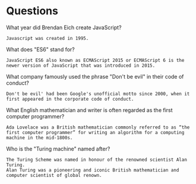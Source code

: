 # Questions

What year did Brendan Eich create JavaScript?

```
Javascript was created in 1995.
```

What does "ES6" stand for?

```
JavaScript ES6 also known as ECMAScript 2015 or ECMAScript 6 is the newer version of JavaScript that was introduced in 2015.
```
What company famously used the phrase "Don't be evil" in their code of conduct?

```
Don't be evil' had been Google's unofficial motto since 2000, when it first appeared in the corporate code of conduct.
```

What English mathematician and writer is often regarded as the first computer programmer?

```
Ada Lovelace was a British mathematician commonly referred to as “the first computer programmer” for writing an algorithm for a computing machine in the mid-1800s.
```

Who is the "Turing machine" named after?

```
The Turing Scheme was named in honour of the renowned scientist Alan Turing.
Alan Turing was a pioneering and iconic British mathematician and computer scientist of global renown.
```
